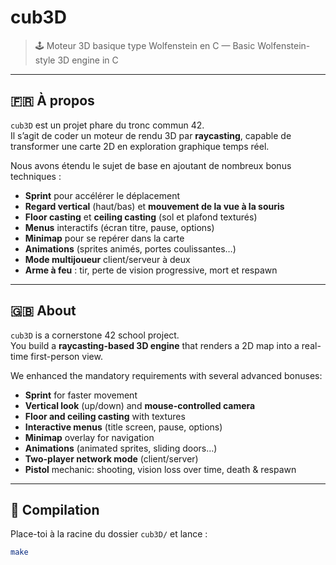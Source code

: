 # cub3D

> 🕹️ Moteur 3D basique type Wolfenstein en C — Basic Wolfenstein-style 3D engine in C  

---

## 🇫🇷 À propos

`cub3D` est un projet phare du tronc commun 42.  
Il s’agit de coder un moteur de rendu 3D par **raycasting**, capable de transformer une carte 2D en exploration graphique temps réel.  

Nous avons étendu le sujet de base en ajoutant de nombreux bonus techniques :  

- **Sprint** pour accélérer le déplacement  
- **Regard vertical** (haut/bas) et **mouvement de la vue à la souris**  
- **Floor casting** et **ceiling casting** (sol et plafond texturés)  
- **Menus** interactifs (écran titre, pause, options)  
- **Minimap** pour se repérer dans la carte  
- **Animations** (sprites animés, portes coulissantes…)  
- **Mode multijoueur** client/serveur à deux  
- **Arme à feu** : tir, perte de vision progressive, mort et respawn  

---

## 🇬🇧 About

`cub3D` is a cornerstone 42 school project.  
You build a **raycasting-based 3D engine** that renders a 2D map into a real-time first-person view.

We enhanced the mandatory requirements with several advanced bonuses:  

- **Sprint** for faster movement  
- **Vertical look** (up/down) and **mouse-controlled camera**  
- **Floor and ceiling casting** with textures  
- **Interactive menus** (title screen, pause, options)  
- **Minimap** overlay for navigation  
- **Animations** (animated sprites, sliding doors…)  
- **Two-player network mode** (client/server)  
- **Pistol** mechanic: shooting, vision loss over time, death & respawn  

---

## 🚀 Compilation

Place-toi à la racine du dossier `cub3D/` et lance :

```bash
make